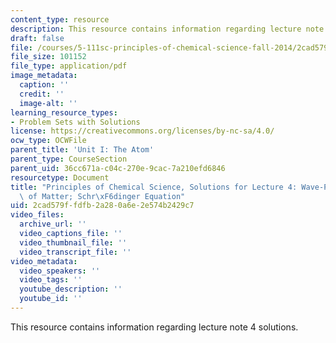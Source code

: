 ```yaml
---
content_type: resource
description: This resource contains information regarding lecture note 4 solutions.
draft: false
file: /courses/5-111sc-principles-of-chemical-science-fall-2014/2cad579ffdfb2a280a6e2e574b2429c7_MIT5_111F14_Lec04Soln.pdf
file_size: 101152
file_type: application/pdf
image_metadata:
  caption: ''
  credit: ''
  image-alt: ''
learning_resource_types:
- Problem Sets with Solutions
license: https://creativecommons.org/licenses/by-nc-sa/4.0/
ocw_type: OCWFile
parent_title: 'Unit I: The Atom'
parent_type: CourseSection
parent_uid: 36cc671a-c04c-270e-9cac-7a210efd6846
resourcetype: Document
title: "Principles of Chemical Science, Solutions for Lecture 4: Wave-Particle Duality\
  \ of Matter; Schr\xF6dinger Equation"
uid: 2cad579f-fdfb-2a28-0a6e-2e574b2429c7
video_files:
  archive_url: ''
  video_captions_file: ''
  video_thumbnail_file: ''
  video_transcript_file: ''
video_metadata:
  video_speakers: ''
  video_tags: ''
  youtube_description: ''
  youtube_id: ''
---
```

This resource contains information regarding lecture note 4 solutions.